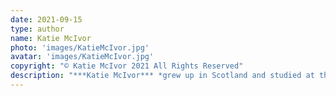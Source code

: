 ```yaml
---
date: 2021-09-15
type: author
name: Katie McIvor
photo: 'images/KatieMcIvor.jpg'
avatar: 'images/KatieMcIvor.jpg'
copyright: "© Katie McIvor 2021 All Rights Reserved"
description: "***Katie McIvor*** *grew up in Scotland and studied at the University of Cambridge. She now lives in England and works at a language library, where she is surrounded by books and films in over 200 languages. When not struggling to alphabetise Japanese textbooks, she likes to go on long walks with her husband and dogs. Her flash fiction has recently appeared in* [Terrain.org](https://www.terrain.org/2021/fiction/five-hawks/)."
---
```


